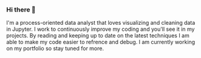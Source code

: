 ### Hi there 👋

I'm a process-oriented data analyst that loves visualizing and cleaning data in Jupyter. I work to continuously improve my coding and you'll see it in my projects. By reading and keeping up to date on the latest techniques I am able to make my code easier to refrence and debug. I am currently working on my portfolio so stay tuned for more. 

<!--
**Christina-Randall/Christina-Randall** is a ✨ _special_ ✨ repository because its `README.md` (this file) appears on your GitHub profile.

